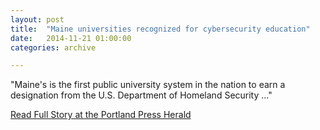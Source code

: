 ```yaml
---
layout: post
title:  "Maine universities recognized for cybersecurity education"
date:   2014-11-21 01:00:00
categories: archive

---
```


<p class="italic">"Maine's is the first public university system in the nation to earn a designation from the U.S. Department of Homeland Security ..."</p>

<a href="http://www.pressherald.com/2014/11/21/maine-universities-recognized-for-cybersecurity-education/">Read Full Story at the Portland Press Herald</a>
